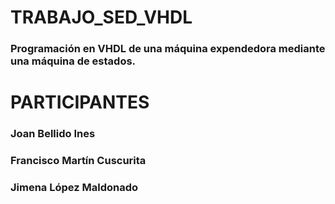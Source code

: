 # TRABAJO_SED_VHDL
### Programación en VHDL de una máquina expendedora mediante una máquina de estados.

# PARTICIPANTES
### Joan Bellido Ines

### Francisco Martín Cuscurita

### Jimena López Maldonado

